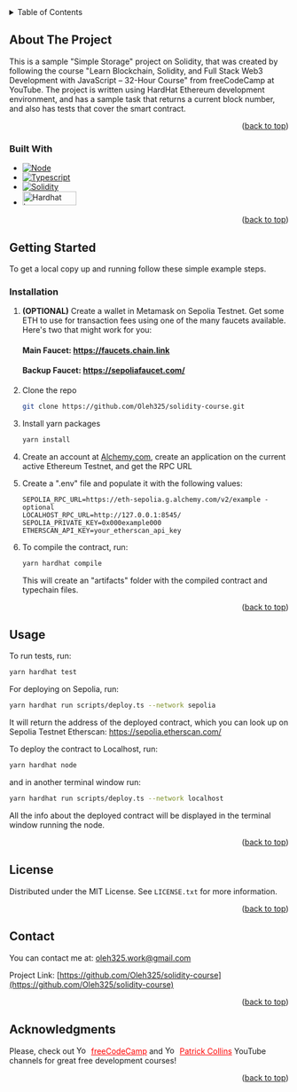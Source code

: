 <!-- TABLE OF CONTENTS -->
<details>
  <summary>Table of Contents</summary>
  <ol>
    <li>
      <a href="#about-the-project">About The Project</a>
      <ul>
        <li><a href="#built-with">Built With</a></li>
      </ul>
    </li>
    <li>
      <a href="#getting-started">Getting Started</a>
      <ul>
        <li><a href="#installation">Installation</a></li>
      </ul>
    </li>
    <li><a href="#usage">Usage</a></li>
    <li><a href="#license">License</a></li>
    <li><a href="#contact">Contact</a></li>
    <li><a href="#acknowledgments">Acknowledgments</a></li>
  </ol>
</details>

<!-- ABOUT THE PROJECT -->

## About The Project

This is a sample "Simple Storage" project on Solidity, that was created by following the course "Learn Blockchain, Solidity, and Full Stack Web3 Development with JavaScript – 32-Hour Course" from freeCodeCamp at YouTube. The project is written using HardHat Ethereum development environment, and has a sample task that returns a current block number, and also has tests that cover the smart contract.

<p align="right">(<a href="#readme-top">back to top</a>)</p>

### Built With

-   [![Node][Nodejs.org]][Node-url]
-   [![Typescript][Typescriptlang.org]][Typescript-url]
-   [![Solidity][Soliditylang.org]][Solidity-url]
-   [<img src="https://i.ibb.co/vmt4rKJ/badge.jpg" alt="Hardhat logo" style="height: 25px; width:97px;"/>][Hardhat-url]

<p align="right">(<a href="#readme-top">back to top</a>)</p>

<!-- GETTING STARTED -->

## Getting Started

To get a local copy up and running follow these simple example steps.

### Installation

1. **(OPTIONAL)** Create a wallet in Metamask on Sepolia Testnet. Get some ETH to use for transaction fees using one of the many faucets available. Here's two that might work for you:

    #### Main Faucet: https://faucets.chain.link
    #### Backup Faucet: https://sepoliafaucet.com/

2. Clone the repo
    ```sh
    git clone https://github.com/Oleh325/solidity-course.git
    ```
3. Install yarn packages
    ```sh
    yarn install
    ```
4. Create an account at [Alchemy.com][Alchemy-url], create an application on the current active Ethereum Testnet, and get the RPC URL
5. Create a ".env" file and populate it with the following values:
    ```env
    SEPOLIA_RPC_URL=https://eth-sepolia.g.alchemy.com/v2/example - optional
    LOCALHOST_RPC_URL=http://127.0.0.1:8545/
    SEPOLIA_PRIVATE_KEY=0x000example000
    ETHERSCAN_API_KEY=your_etherscan_api_key
    ```
6. To compile the contract, run:
    ```sh
    yarn hardhat compile
    ```
    This will create an "artifacts" folder with the compiled contract and typechain files.

<p align="right">(<a href="#readme-top">back to top</a>)</p>

<!-- USAGE EXAMPLES -->

## Usage

To run tests, run:
```sh
yarn hardhat test
```

For deploying on Sepolia, run:

```sh
yarn hardhat run scripts/deploy.ts --network sepolia
```

It will return the address of the deployed contract, which you can look up on Sepolia Testnet Etherscan: https://sepolia.etherscan.com/

To deploy the contract to Localhost, run:
```sh
yarn hardhat node
```
and in another terminal window run:
```sh
yarn hardhat run scripts/deploy.ts --network localhost
```

All the info about the deployed contract will be displayed in the terminal window running the node.

<p align="right">(<a href="#readme-top">back to top</a>)</p>

<!-- LICENSE -->

## License

Distributed under the MIT License. See `LICENSE.txt` for more information.

<p align="right">(<a href="#readme-top">back to top</a>)</p>

<!-- CONTACT -->

## Contact

You can contact me at: oleh325.work@gmail.com

Project Link: [https://github.com/Oleh325/solidity-course](https://github.com/Oleh325/solidity-course)

<p align="right">(<a href="#readme-top">back to top</a>)</p>

<!-- ACKNOWLEDGMENTS -->

## Acknowledgments

Please, check out <img src="https://upload.wikimedia.org/wikipedia/commons/e/ef/Youtube_logo.png?20220706172052" alt="Youtube logo" style="height: 15px; width:22.5px;"/> <a href="https://www.youtube.com/@freecodecamp" style="color: red;">freeCodeCamp</a>
 and <img src="https://upload.wikimedia.org/wikipedia/commons/e/ef/Youtube_logo.png?20220706172052" alt="Youtube logo" style="height: 15px; width:22.5px;"/> <a href="https://www.youtube.com/@PatrickAlphaC" style="color: red;">Patrick Collins</a> YouTube channels for great free development courses!


<p align="right">(<a href="#readme-top">back to top</a>)</p>

<!-- MARKDOWN LINKS & IMAGES -->
<!-- https://www.markdownguide.org/basic-syntax/#reference-style-links -->

[linkedin-shield]: https://img.shields.io/badge/-LinkedIn-black.svg?style=for-the-badge&logo=linkedin&colorB=555
[linkedin-url]: https://www.linkedin.com/in/oleh-yatskiv-8746b820b/
[Nodejs.org]: https://img.shields.io/badge/Node%20js-339933?style=for-the-badge&logo=nodedotjs&logoColor=white
[Node-url]: https://nodejs.org/
[Typescriptlang.org]: https://img.shields.io/badge/TypeScript-007ACC?style=for-the-badge&logo=typescript&logoColor=white
[Typescript-url]: https://www.typescriptlang.org/
[Soliditylang.org]: https://img.shields.io/badge/Solidity-e6e6e6?style=for-the-badge&logo=solidity&logoColor=black
[Solidity-url]: https://soliditylang.org/
[Hardhat-url]: https://hardhat.org/
[Alchemy-url]: https://www.alchemy.com/